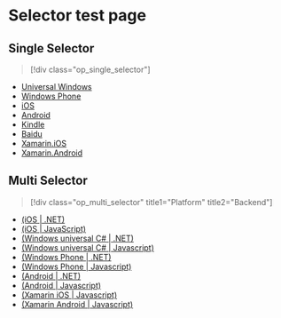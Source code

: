 # Selector test page

## Single Selector
> [!div class="op_single_selector"]
- [Universal Windows](https://opsdocs.azurewebsites.net/en-us/articles/notification-hubs-windows-store-dotnet-get-started/)
- [Windows Phone](https://opsdocs.azurewebsites.net/en-us/articles/notification-hubs-windows-phone-get-started/)
- [iOS](https://opsdocs.azurewebsites.net/en-us/articles/notification-hubs-ios-get-started/)
- [Android](https://opsdocs.azurewebsites.net/en-us/articles/notification-hubs-android-get-started/)
- [Kindle](https://opsdocs.azurewebsites.net/en-us/articles/notification-hubs-kindle-get-started/)
- [Baidu](https://opsdocs.azurewebsites.net/en-us/articles/notification-hubs-baidu-get-started/)
- [Xamarin.iOS](https://opsdocs.azurewebsites.net/en-us/articles/partner-xamarin-notification-hubs-ios-get-started/)
- [Xamarin.Android](https://opsdocs.azurewebsites.net/en-us/articles/partner-xamarin-notification-hubs-android-get-started/)

## Multi Selector
> [!div class="op_multi_selector" title1="Platform" title2="Backend"]
- [(iOS | .NET)](https://opsdocs.azurewebsites.net/en-us/mobile-services-dotnet-backend-ios-get-started-push.md)
- [(iOS | JavaScript)](https://opsdocs.azurewebsites.net/en-us/mobile-services-javascript-backend-ios-get-started-push.md)
- [(Windows universal C# | .NET)](https://opsdocs.azurewebsites.net/en-us/mobile-services-dotnet-backend-windows-universal-dotnet-get-started-push.md)
- [(Windows universal C# | Javascript)](https://opsdocs.azurewebsites.net/en-us/mobile-services-javascript-backend-windows-universal-dotnet-get-started-push.md)
- [(Windows Phone | .NET)](https://opsdocs.azurewebsites.net/en-us/mobile-services-dotnet-backend-windows-phone-get-started-push.md)
- [(Windows Phone | Javascript)](https://opsdocs.azurewebsites.net/en-us/mobile-services-javascript-backend-windows-phone-get-started-push.md)
- [(Android | .NET)](https://opsdocs.azurewebsites.net/en-us/mobile-services-dotnet-backend-android-get-started-push.md)
- [(Android | Javascript)](https://opsdocs.azurewebsites.net/en-us/mobile-services-javascript-backend-android-get-started-push.md)
- [(Xamarin iOS | Javascript)](https://opsdocs.azurewebsites.net/en-us/partner-xamarin-mobile-services-ios-get-started-push.md)
- [(Xamarin Android | Javascript)](https://opsdocs.azurewebsites.net/en-us/partner-xamarin-mobile-services-android-get-started-push.md)
